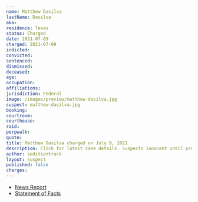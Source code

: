 ```yaml
---
name: Matthew Dasilva
lastName: Dasilva
aka:
residence: Texas
status: Charged
date: 2021-07-09
charged: 2021-07-09
indicted:
convicted:
sentenced:
dismissed:
deceased:
age:
occupation:
affiliations:
jurisdiction: Federal
image: /images/preview/matthew-dasilva.jpg
suspect: matthew-dasilva.jpg
booking:
courtroom:
courthouse:
raid:
perpwalk:
quote:
title: Matthew Dasilva charged on July 9, 2021
description: Click for latest case details. Suspects innocent until proven guilty.
author: seditiontrack
layout: suspect
published: false
charges:
---
```


- [News Report]()
- [Statement of Facts](https://extremism.gwu.edu/sites/g/files/zaxdzs2191/f/Matthew%20Dasilva%20Statement%20of%20Facts.pdf)
